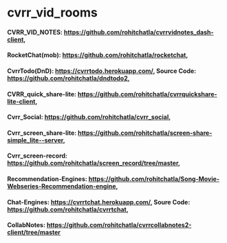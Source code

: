 # cvrr_vid_rooms
#### CVRR_VID_NOTES: https://github.com/rohitchatla/cvrrvidnotes_dash-client,
#### RocketChat(mob): https://github.com/rohitchatla/rocketchat,
#### CvrrTodo(DnD): https://cvrrtodo.herokuapp.com/, Source Code: https://github.com/rohitchatla/dndtodo2,
#### CVRR_quick_share-lite: https://github.com/rohitchatla/cvrrquickshare-lite-client,
#### Cvrr_Social: https://github.com/rohitchatla/cvrr_social,
#### Cvrr_screen_share-lite: https://github.com/rohitchatla/screen-share-simple_lite--server,
#### Cvrr_screen-record: https://github.com/rohitchatla/screen_record/tree/master,
#### Recommendation-Engines: https://github.com/rohitchatla/Song-Movie-Webseries-Recommendation-engine,
#### Chat-Engines: https://cvrrtchat.herokuapp.com/, Soure Code: https://github.com/rohitchatla/cvrrtchat,
#### CollabNotes: https://github.com/rohitchatla/cvrrcollabnotes2-client/tree/master
